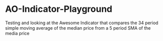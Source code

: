 # AO-Indicator-Playground
 Testing and looking at the Awesome Indicator that compares the 34 period simple moving average of the median price from a 5 period SMA of the media price

